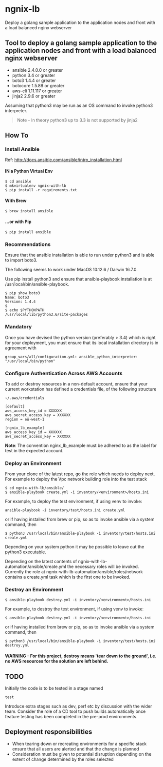 # ngnix-lb
Deploy a golang sample application to the application nodes and front with a load balanced nginx webserver

## Tool to deploy a golang sample application to the application nodes and front with a load balanced nginx webserver

- ansible 2.4.0.0 or greater
- python 3.4 or greater
- boto3 1.4.4 or greater
- botocore 1.5.88 or greater
- aws-cli 1.11.117 or greater
- jinja2 2.9.6 or greater

Assuming that python3 may be run as an OS command to invoke python3 interpreter.

> Note - In theory python3 up to 3.3 is not supported by jinja2

## How To

### Install Ansible

Ref: <http://docs.ansible.com/ansible/intro_installation.html>

#### IN a Python Virtual Env

```
$ cd ansible
$ mkvirtualenv ngnix-with-lb
$ pip install -r requirements.txt
```

#### With Brew
```
$ brew install ansible
```

#### ...or with Pip
```
$ pip install ansible
```

### Recommendations

Ensure that the ansible installation is able to run under python3 and is able to import boto3.    

The following seems to work under MacOS 10.12.6 / Darwin 16.7.0.

Use pip install python3 and ensure that ansible-playbook installation is at /usr/local/bin/ansible-playbook.

```
$ pip show boto3
Name: boto3
Version: 1.4.4
$
$ echo $PYTHONPATH 
/usr/local/lib/python3.6/site-packages

```

### Mandatory

Once you have devised the python version (preferably > 3.4) which is right for your deployment, you must ensure that its local installation directory is in agreement with
```
group_vars/all/configuration.yml: ansible_python_interpreter: "/usr/local/bin/python"
```

### Configure Authentication Across AWS Accounts

To add or destroy resources in a non-default account, ensure that your current workstation has defined a credentials file, of the following structure

`~/.aws/credentials`

```
[default]
aws_access_key_id = XXXXXX
aws_secret_access_key = XXXXXX
region = eu-west-1

[ngnix_lb_example]
aws_access_key_id = XXXXXX
aws_secret_access_key = XXXXXX
```

**Note**: The convention nginx_lb_example must be adhered to as the label for test in the expected account.    


### Deploy an Environment

From your clone of the latest repo, go the role which needs to deploy next. For example to deploy the Vpc network building role into the test stack

```
$ cd ngnix-with-lb/ansible/
$ ansible-playbook create.yml -i inventory/<environment>/hosts.ini
```
For example, to deploy the test environment, if using venv to invoke:
```
ansible-playbook -i inventory/test/hosts.ini create.yml 
```

or if having installed from brew or pip, so as to invoke ansible via a system command, then
```
$ python3 /usr/local/bin/ansible-playbook -i inventory/test/hosts.ini create.yml 
```

Depending on your system python it may be possible to leave out the python3 executable.

Depending on the latest contents of ngnix-with-lb-automation/ansible/create.yml the necessary roles will be invoked. Currently the role at ngnix-with-lb-automation/ansible/roles/network contains a create.yml task which is the first one to be invoked.

### Destroy an Environment

```
$ ansible-playbook destroy.yml -i inventory/<environment>/hosts.ini
```
For example, to destroy the test environment, if using venv to invoke:
```
$ ansible-playbook destroy.yml -i inventory/<environment>/hosts.ini
```
or if having installed from brew or pip, so as to invoke ansible via a system command, then
```
$ python3 /usr/local/bin/ansible-playbook -i inventory/test/hosts.ini destroy.yml 
```

#### WARNING - For this project, destroy means 'tear down to the ground', i.e. no AWS resources for the solution are left behind.

## TODO

Initially the code is to be tested in a stage named
```
test
```

Introduce extra stages such as dev, perf etc by discussion with the wider team. Consider the role of a CD tool to push builds automatically once feature testing has been completed in the pre-prod environments.

## Deployment responsibilities

- When tearing down or recreating environments for a specific stack ensure that all users are alerted and that the change is planned
- Consideration must be given to potential disruption depending on the extent of change determined by the roles selected

